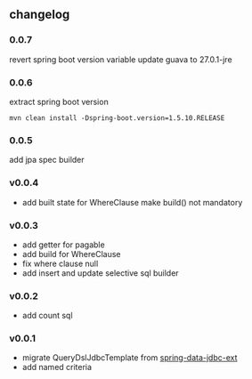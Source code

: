 ## changelog
### 0.0.7
revert spring boot version variable
update guava to 27.0.1-jre

### 0.0.6
extract spring boot version
```
mvn clean install -Dspring-boot.version=1.5.10.RELEASE
```

### 0.0.5
add jpa spec builder
### v0.0.4
- add built state for WhereClause make build() not mandatory

### v0.0.3
- add getter for pagable
- add build for WhereClause
- fix where clause null
- add insert and update selective sql builder

### v0.0.2
- add count sql

### v0.0.1
- migrate QueryDslJdbcTemplate from [spring-data-jdbc-ext](https://github.com/spring-projects/spring-data-jdbc-ext/tree/1.2.1.RELEASE)
- add named criteria
